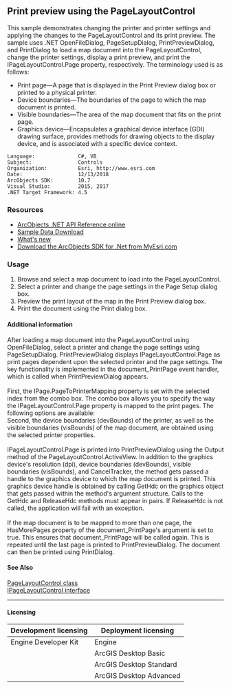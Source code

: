 ## Print preview using the PageLayoutControl

  <div xmlns="http://www.w3.org/1999/xhtml" xmlns:my="http://schemas.microsoft.com/office/infopath/2003/myXSD/2006-02-10T23:25:53">This sample demonstrates changing the printer and printer settings and applying the changes to the PageLayoutControl and its print preview. The sample uses .NET OpenFileDialog, PageSetupDialog, PrintPreviewDialog, and PrintDialog to load a map document into the PageLayoutControl, change the printer settings, display a print preview, and print the IPageLayoutControl.Page property, respectively. The terminology used is as follows:</div>

*   Print page—A page that is displayed in the Print Preview dialog box or printed to a physical printer.
*   Device boundaries—The boundaries of the page to which the map document is printed.
*   Visible boundaries—The area of the map document that fits on the print page.
*   Graphics device—Encapsulates a graphical device interface (GDI) drawing surface, provides methods for drawing objects to the display device, and is associated with a specific device context.   


<!-- TODO: Fill this section below with metadata about this sample-->
```
Language:              C#, VB
Subject:               Controls
Organization:          Esri, http://www.esri.com
Date:                  12/13/2018
ArcObjects SDK:        10.7
Visual Studio:         2015, 2017
.NET Target Framework: 4.5
```

### Resources

* [ArcObjects .NET API Reference online](http://desktop.arcgis.com/en/arcobjects/latest/net/webframe.htm)  
* [Sample Data Download](../../releases)  
* [What's new](http://desktop.arcgis.com/en/arcobjects/latest/net/webframe.htm#91cabc68-2271-400a-8ff9-c7fb25108546.htm)  
* [Download the ArcObjects SDK for .Net from MyEsri.com](https://my.esri.com/)  

### Usage
1. Browse and select a map document to load into the PageLayoutControl.   
1. Select a printer and change the page settings in the Page Setup dialog box.   
1. Preview the print layout of the map in the Print Preview dialog box.   
1. Print the document using the Print dialog box.   





#### Additional information  
<div xmlns="http://www.w3.org/1999/xhtml" xmlns:my="http://schemas.microsoft.com/office/infopath/2003/myXSD/2006-02-10T23:25:53">After loading a map document into the PageLayoutControl using OpenFileDialog, select a printer and change the page settings using PageSetupDialog. PrintPreviewDialog displays IPageLayoutControl.Page as print pages dependent upon the selected printer and the page settings. The key functionality is implemented in the document_PrintPage event handler, which is called when PrintPreviewDialog appears.</div>  
<div xmlns="http://www.w3.org/1999/xhtml" xmlns:my="http://schemas.microsoft.com/office/infopath/2003/myXSD/2006-02-10T23:25:53"> </div>  
<div xmlns="http://www.w3.org/1999/xhtml" xmlns:my="http://schemas.microsoft.com/office/infopath/2003/myXSD/2006-02-10T23:25:53">First, the IPage.PageToPrinterMapping property is set with the selected index from the combo box. The combo box allows you to specify the way the IPageLayoutControl.Page property is mapped to the print pages. The following options are available:</div>  
<div xmlns="http://www.w3.org/1999/xhtml" xmlns:my="http://schemas.microsoft.com/office/infopath/2003/myXSD/2006-02-10T23:25:53">Second, the device boundaries (devBounds) of the printer, as well as the visible boundaries (visBounds) of the map document, are obtained using the selected printer properties.</div>  
<div xmlns="http://www.w3.org/1999/xhtml" xmlns:my="http://schemas.microsoft.com/office/infopath/2003/myXSD/2006-02-10T23:25:53"> </div>  
<div xmlns="http://www.w3.org/1999/xhtml" xmlns:my="http://schemas.microsoft.com/office/infopath/2003/myXSD/2006-02-10T23:25:53">IPageLayoutControl.Page is printed into PrintPreviewDialog using the Output method of the PageLayoutControl.ActiveView. In addition to the graphics device's resolution (dpi), device boundaries (devBounds), visible boundaries (visBounds), and CancelTracker, the method gets passed a handle to the graphics device to which the map document is printed. This graphics device handle is obtained by calling GetHdc on the graphics object that gets passed within the method's argument structure. Calls to the GetHdc and ReleaseHdc methods must appear in pairs. If ReleaseHdc is not called, the application will fail with an exception.</div>  
<div xmlns="http://www.w3.org/1999/xhtml" xmlns:my="http://schemas.microsoft.com/office/infopath/2003/myXSD/2006-02-10T23:25:53"> </div>  
<div xmlns="http://www.w3.org/1999/xhtml" xmlns:my="http://schemas.microsoft.com/office/infopath/2003/myXSD/2006-02-10T23:25:53">If the map document is to be mapped to more than one page, the HasMorePages property of the document_PrintPage's argument is set to true. This ensures that document_PrintPage will be called again. This is repeated until the last page is printed to PrintPreviewDialog. The document can then be printed using PrintDialog.</div>  


#### See Also  
[PageLayoutControl class](http://desktop.arcgis.com/search/?q=PageLayoutControl%20class&p=0&language=en&product=arcobjects-sdk-dotnet&version=&n=15&collection=help)  
[IPageLayoutControl interface](http://desktop.arcgis.com/search/?q=IPageLayoutControl%20interface&p=0&language=en&product=arcobjects-sdk-dotnet&version=&n=15&collection=help)  


---------------------------------

#### Licensing  
| Development licensing | Deployment licensing | 
| ------------- | ------------- | 
| Engine Developer Kit | Engine |  
|  | ArcGIS Desktop Basic |  
|  | ArcGIS Desktop Standard |  
|  | ArcGIS Desktop Advanced |  


